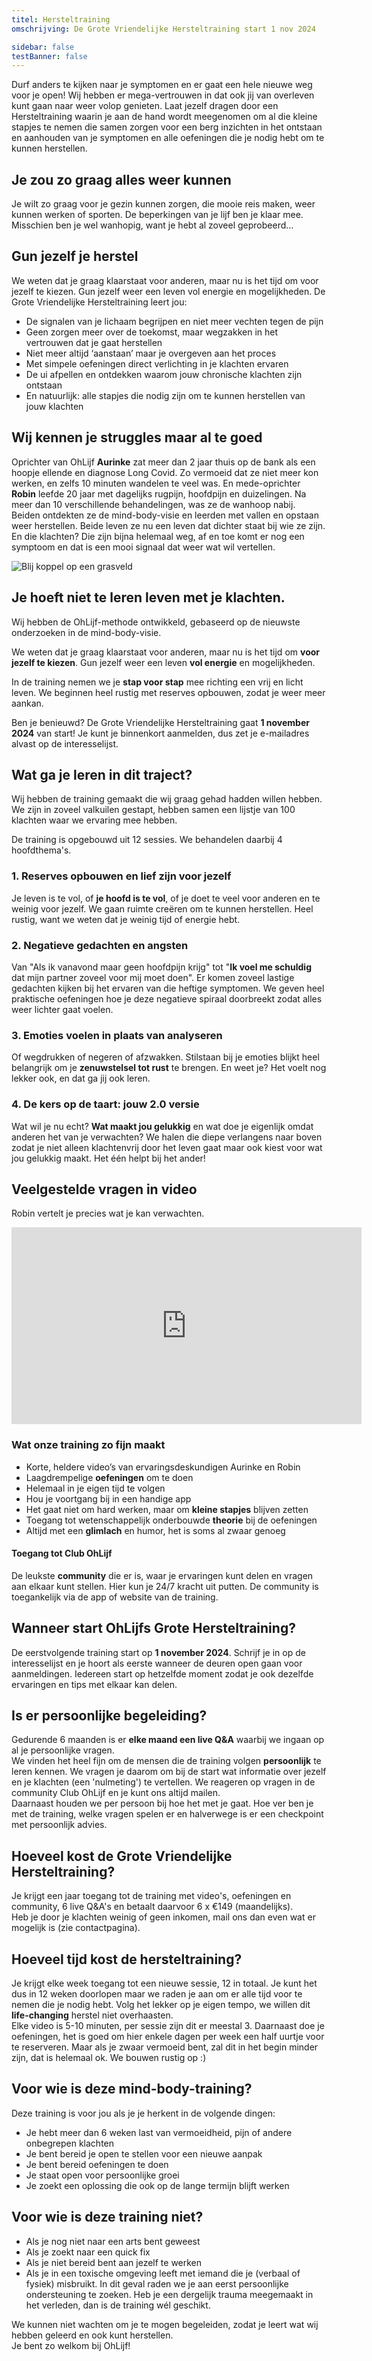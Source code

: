 ```yaml
---
titel: Hersteltraining
omschrijving: De Grote Vriendelijke Hersteltraining start 1 nov 2024

sidebar: false
testBanner: false
---
```


<script>
  import Image from '$lib/components/Image.svelte'
  import TrainingForm from '$lib/components/TrainingForm.svelte'
</script>

Durf anders te kijken naar je symptomen en er gaat een hele nieuwe weg voor je open! Wij hebben er mega-vertrouwen in dat ook jij van overleven kunt gaan naar weer volop genieten.
Laat jezelf dragen door een Hersteltraining waarin je aan de hand wordt meegenomen om al die kleine stapjes te nemen die samen zorgen voor een berg inzichten in het ontstaan en aanhouden van je symptomen en alle oefeningen die je nodig hebt om te kunnen herstellen.

## Je zou zo graag alles weer kunnen
Je wilt zo graag voor je gezin kunnen zorgen, die mooie reis maken, weer kunnen werken of sporten. De beperkingen van je lijf ben je klaar mee. Misschien ben je wel wanhopig, want je hebt al zoveel geprobeerd…

## Gun jezelf je herstel
We weten dat je graag klaarstaat voor anderen, maar nu is het tijd om voor jezelf te kiezen. Gun jezelf weer een leven vol energie en mogelijkheden.
De Grote Vriendelijke Hersteltraining leert jou:
- De signalen van je lichaam begrijpen en niet meer vechten tegen de pijn
- Geen zorgen meer over de toekomst, maar wegzakken in het vertrouwen dat je gaat herstellen
- Niet meer altijd ‘aanstaan’ maar je overgeven aan het proces
- Met simpele oefeningen direct verlichting in je klachten ervaren
- De ui afpellen en ontdekken waarom jouw chronische klachten zijn ontstaan
- En natuurlijk: alle stapjes die nodig zijn om te kunnen herstellen van jouw klachten

## Wij kennen je struggles maar al te goed
Oprichter van OhLijf **Aurinke** zat meer dan 2 jaar thuis op de bank als een hoopje ellende en diagnose Long Covid. Zo vermoeid dat ze niet meer kon werken, en zelfs 10 minuten wandelen te veel was. 
En mede-oprichter **Robin** leefde 20 jaar met dagelijks rugpijn, hoofdpijn en duizelingen. Na meer dan 10 verschillende behandelingen, was ze de wanhoop nabij. 
Beiden ontdekten ze de mind-body-visie en leerden met vallen en opstaan weer herstellen. Beide leven ze nu een leven dat dichter staat bij wie ze zijn. En die klachten? Die zijn bijna helemaal weg, af en toe komt er nog een symptoom en dat is een mooi signaal dat weer wat wil vertellen.

<Image class="image" name='pages/blij-grasveld' sizes={[400,800,1200]} base={800} alt='Blij koppel op een grasveld' />

## Je hoeft niet te leren leven met je klachten.
Wij hebben de OhLijf-methode ontwikkeld, gebaseerd op de nieuwste onderzoeken in de mind-body-visie.

We weten dat je graag klaarstaat voor anderen, maar nu is het tijd om **voor jezelf te kiezen**. Gun jezelf weer een leven **vol energie** en mogelijkheden.

In de training nemen we je **stap voor stap** mee richting een vrij en licht leven. We beginnen heel rustig met reserves opbouwen, zodat je weer meer aankan.

Ben je benieuwd? De Grote Vriendelijke Hersteltraining gaat **1 november 2024** van start! Je kunt je binnenkort aanmelden, dus zet je e-mailadres alvast op de interesselijst.

<!-- <a href='https://ohlijf.systeme.io/inschrijving-juli-2024' target='_blank' class='cta' style='justify-self: center; margin-block: 2rem;'>
  Ik herstel lekker wel!
</a> -->

<TrainingForm id=trainingform1 />

## Wat ga je leren in dit traject?
Wij hebben de training gemaakt die wij graag gehad hadden willen hebben. We zijn in zoveel valkuilen gestapt, hebben samen een lijstje van 100 klachten waar we ervaring mee hebben. 

De training is opgebouwd uit 12 sessies. We behandelen daarbij 4 hoofdthema's.

### 1. Reserves opbouwen en lief zijn voor jezelf
Je leven is te vol, of **je hoofd is te vol**, of je doet te veel voor anderen en te weinig voor jezelf. We gaan ruimte creëren om te kunnen herstellen. Heel rustig, want we weten dat je weinig tijd of energie hebt.

### 2. Negatieve gedachten en angsten
Van "Als ik vanavond maar geen hoofdpijn krijg" tot "**Ik voel me schuldig** dat mijn partner zoveel voor mij moet doen". Er komen zoveel lastige gedachten kijken bij het ervaren van die heftige symptomen. We geven heel praktische oefeningen hoe je deze negatieve spiraal doorbreekt zodat alles weer lichter gaat voelen.

### 3. Emoties voelen in plaats van analyseren
Of wegdrukken of negeren of afzwakken. Stilstaan bij je emoties blijkt heel belangrijk om je **zenuwstelsel tot rust** te brengen. En weet je? Het voelt nog lekker ook, en dat ga jij ook leren.

### 4. De kers op de taart: jouw 2.0 versie
Wat wil je nu echt? **Wat maakt jou gelukkig** en wat doe je eigenlijk omdat anderen het van je verwachten? We halen die diepe verlangens naar boven zodat je niet alleen klachtenvrij door het leven gaat maar ook kiest voor wat jou gelukkig maakt. Het één helpt bij het ander!

## Veelgestelde vragen in video
Robin vertelt je precies wat je kan verwachten.

<iframe width="560" height="315" src="https://www.youtube.com/embed/YI50JMCdtoM?si=W2UW5dojaLtd2R1H" title="YouTube video player" frameborder="0" allow="accelerometer; autoplay; clipboard-write; encrypted-media; gyroscope; picture-in-picture; web-share" referrerpolicy="strict-origin-when-cross-origin" allowfullscreen></iframe>

### Wat onze training zo fijn maakt
- Korte, heldere video’s van ervaringsdeskundigen Aurinke en Robin
- Laagdrempelige **oefeningen** om te doen
- Helemaal in je eigen tijd te volgen
- Hou je voortgang bij in een handige app
- Het gaat niet om hard werken, maar om **kleine stapjes** blijven zetten
- Toegang tot wetenschappelijk onderbouwde **theorie** bij de oefeningen
- Altijd met een **glimlach** en humor, het is soms al zwaar genoeg

#### Toegang tot Club OhLijf 
De leukste **community** die er is, waar je ervaringen kunt delen en vragen aan elkaar kunt stellen. Hier kun je 24/7 kracht uit putten. De community is toegankelijk via de app of website van de training.

## Wanneer start OhLijfs Grote Hersteltraining?
De eerstvolgende training start op **1 november 2024**. Schrijf je in op de interesselijst en je hoort als eerste wanneer de deuren open gaan voor aanmeldingen. Iedereen start op hetzelfde moment zodat je ook dezelfde ervaringen en tips met elkaar kan delen. 

<!-- <a href='https://ohlijf.systeme.io/inschrijving-juli-2024' target='_blank' class='cta' style='justify-self: center; margin-block: 2rem;'>
  Ik herstel lekker wel!
</a> -->

<TrainingForm id=trainingform1 />

## Is er persoonlijke begeleiding?
Gedurende 6 maanden is er **elke maand een live Q&A** waarbij we ingaan op al je persoonlijke vragen. <br>
We vinden het heel fijn om de mensen die de training volgen **persoonlijk** te leren kennen. We vragen je daarom om bij de start wat informatie over jezelf en je klachten (een 'nulmeting') te vertellen. We reageren op vragen in de community Club OhLijf en je kunt ons altijd mailen. <br>
Daarnaast houden we per persoon bij hoe het met je gaat. Hoe ver ben je met de training, welke vragen spelen er en halverwege is er een checkpoint met persoonlijk advies. <br>

## Hoeveel kost de Grote Vriendelijke Hersteltraining?
Je krijgt een jaar toegang tot de training met video's, oefeningen en community, 6 live Q&A's en betaalt daarvoor 6 x €149 (maandelijks). <br>
Heb je door je klachten weinig of geen inkomen, mail ons dan even wat er mogelijk is (zie contactpagina).

## Hoeveel tijd kost de hersteltraining?
Je krijgt elke week toegang tot een nieuwe sessie, 12 in totaal. Je kunt het dus in 12 weken doorlopen maar we raden je aan om er alle tijd voor te nemen die je nodig hebt. Volg het lekker op je eigen tempo, we willen dit **life-changing** herstel niet overhaasten.<br>
Elke video is 5-10 minuten, per sessie zijn dit er meestal 3. Daarnaast doe je oefeningen, het is goed om hier enkele dagen per week een half uurtje voor te reserveren. Maar als je zwaar vermoeid bent, zal dit in het begin minder zijn, dat is helemaal ok. We bouwen rustig op :)

## Voor wie is deze mind-body-training?
Deze training is voor jou als je je herkent in de volgende dingen:
- Je hebt meer dan 6 weken last van vermoeidheid, pijn of andere onbegrepen klachten
- Je bent bereid je open te stellen voor een nieuwe aanpak
- Je bent bereid oefeningen te doen
- Je staat open voor persoonlijke groei
- Je zoekt een oplossing die ook op de lange termijn blijft werken

## Voor wie is deze training niet?
- Als je nog niet naar een arts bent geweest
- Als je zoekt naar een quick fix
- Als je niet bereid bent aan jezelf te werken
- Als je in een toxische omgeving leeft met iemand die je (verbaal of fysiek) misbruikt. In dit geval raden we je aan eerst persoonlijke ondersteuning te zoeken. Heb je een dergelijk trauma meegemaakt in het verleden, dan is de training wél geschikt. 

We kunnen niet wachten om je te mogen begeleiden, zodat je leert wat wij hebben geleerd en ook kunt herstellen. <br>
Je bent zo welkom bij OhLijf!

<!-- <TrainingForm id=trainingform1 /> -->

